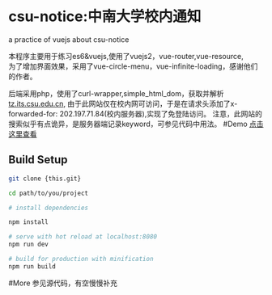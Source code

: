 # csu-notice:中南大学校内通知

a practice of vuejs about csu-notice  

本程序主要用于练习es6&vuejs,使用了vuejs2，vue-router,vue-resource,   
为了增加界面效果，采用了vue-circle-menu，vue-infinite-loading，感谢他们的作者。   

后端采用php，使用了curl-wrapper,simple_html_dom，获取并解析[tz.its.csu.edu.cn](http://tz.its.csu.edu.cn),
由于此网站仅在校内网可访问，于是在请求头添加了x-forwarded-for: 202.197.71.84(校内服务器),实现了免登陆访问。
注意，此网站的搜索似乎有点诡异，是服务器端记录keyword，可参见代码中用法。
#Demo
[点击这里查看](http://lovesmg.cn/csu-notice)

## Build Setup

``` bash
git clone {this.git}

cd path/to/you/project

# install dependencies

npm install

# serve with hot reload at localhost:8080
npm run dev

# build for production with minification
npm run build
```
#More
参见源代码，有空慢慢补充
